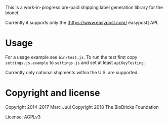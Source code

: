 
This is a work-in-progress pre-paid shipping label generation library for the bionet.

Currently it supports only the [https://www.easypost.com/ easypost] API.

# Usage

For a usage example see `bin/test.js`. To run the test first copy `settings.js.example` to `settings.js` and set at least `apiKeyTesting`.

Currently only national shipments within the U.S. are supported.

# Copyright and license

Copyright 2014-2017 Marc Juul
Copyright 2018 The BioBricks Foundation

License: AGPLv3



